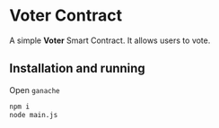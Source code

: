 # Voter Contract

A simple **Voter** Smart Contract.  It allows users to vote.

## Installation and running

Open `ganache`

```bash
npm i
node main.js
```
